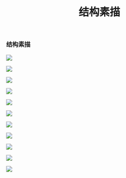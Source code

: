 ﻿---
layout: post
title: 结构素描
categories: 手绘
description: 结构素描
keywords: hand-paintedworks, 结构素描
---

### 结构素描


![](/images/posts/hand-paintedworks/pencilsketch/1.jpg)


![](/images/posts/hand-paintedworks/pencilsketch/2.jpg)


![](/images/posts/hand-paintedworks/pencilsketch/3.jpg)


![](/images/posts/hand-paintedworks/pencilsketch/4.jpg)


![](/images/posts/hand-paintedworks/pencilsketch/5.jpg)


![](/images/posts/hand-paintedworks/pencilsketch/6.jpg)


![](/images/posts/hand-paintedworks/pencilsketch/7.jpg)


![](/images/posts/hand-paintedworks/pencilsketch/8.jpg)


![](/images/posts/hand-paintedworks/pencilsketch/9.jpg)


![](/images/posts/hand-paintedworks/pencilsketch/10.jpg)


![](/images/posts/hand-paintedworks/pencilsketch/11.jpg)